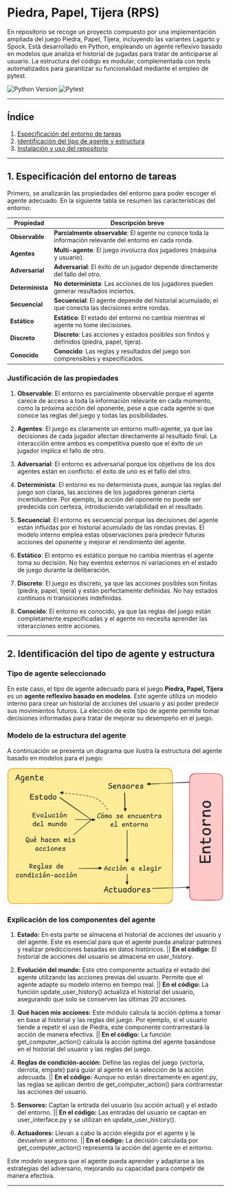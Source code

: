 # Piedra, Papel, Tijera (RPS)

En repositorio se recoge un proyecto compuesto por una implementación ampliada del juego Piedra, Papel, Tijera, incluyendo las variantes Lagarto y Spock. Está desarrollado en Python, empleando un agente reflexivo basado en modelos que analiza el historial de jugadas para tratar de anticiparse al usuario. La estructura del código es modular, complementada con tests automatizados para garantizar su funcionalidad mediante el empleo de pytest.

![Python Version](https://img.shields.io/badge/Python-3.12-blue)
![Pytest](https://img.shields.io/badge/tested%20with-pytest-yellow)

---

## Índice

1. [Especificación del entorno de tareas](#1-especificación-del-entorno-de-tareas)
2. [Identificación del tipo de agente y estructura](#2-identificación-del-tipo-de-agente-y-estructura)
3. [Instalación y uso del repositorio](#3-instalación-y-uso-del-repositorio)

---

## 1. Especificación del entorno de tareas

Primero, se analizarán las propiedades del entorno para poder escoger el agente adecuado. En la siguiente tabla se resumen las características del entorno:

| **Propiedad**         | **Descripción breve**                                                                                     |
|-----------------------|-----------------------------------------------------------------------------------------------------------|
| **Observable**        | **Parcialmente observable**: El agente no conoce toda la información relevante del entorno en cada ronda. |
| **Agentes**           | **Multi-agente**: El juego involucra dos jugadores (máquina y usuario).                                   |
| **Adversarial**       | **Adversarial**: El éxito de un jugador depende directamente del fallo del otro.                          |
| **Determinista**      | **No determinista**: Las acciones de los jugadores pueden generar resultados inciertos.                   |
| **Secuencial**        | **Secuencial**: El agente depende del historial acumulado; el que conecta las decisiones entre rondas.    |
| **Estático**          | **Estático**: El estado del entorno no cambia mientras el agente no tome decisiones.                      |
| **Discreto**          | **Discreto**: Las acciones y estados posibles son finitos y definidos (piedra, papel, tijera).            |
| **Conocido**          | **Conocido**: Las reglas y resultados del juego son comprensibles y especificados.                        |


### Justificación de las propiedades 

1. **Observable**: El entorno es parcialmente observable porque el agente carece de acceso a toda la información relevante en cada momento, como la próxima acción del oponente, pese a que cada agente si que conoce las reglas del juego y todas las posibilidades.

2. **Agentes**: El juego es claramente un entorno multi-agente, ya que las decisiones de cada jugador afectan directamente al resultado final. La interacción entre ambos es competitiva puesto que el éxito de un jugador implica el fallo de otro.

3. **Adversarial**: El entorno es adversarial porque los objetivos de los dos agentes están en conflicto: el éxito de uno es el fallo del otro.

4. **Determinista**: El entorno es no determinista pues, aunque las reglas del juego son claras, las acciones de los jugadores generan cierta incertidumbre. Por ejemplo, la acción del oponente no puede ser predecida con certeza, introduciendo variabilidad en el resultado.

5. **Secuencial**: El entorno es secuencial porque las decisiones del agente están influídas por el historial acumulado de las rondas previas. El modelo interno emplea estas observaciones para predecir futuras acciones del oponente y mejorar el rendimiento del agente.

6. **Estático**: El entorno es estático porque no cambia mientras el agente toma su decisión. No hay eventos externos ni variaciones en el estado de juego durante la deliberación.

7. **Discreto**: El juego es discreto, ya que las acciones posibles son finitas (piedra, papel, tijera) y están perfectamente definidas. No hay estados continuos ni transiciones indefinidas.

8. **Conocido**: El entorno es conocido, ya que las reglas del juego están completamente especificadas y el agente no necesita aprender las interacciones entre acciones.

---

## 2. Identificación del tipo de agente y estructura

### Tipo de agente seleccionado

En este caso, el tipo de agente adecuado para el juego **Piedra, Papel, Tijera** es un **agente reflexivo basado en modelos**. Este agente utiliza un modelo interno para crear un historial de acciones del usuario y así poder predecir sus movimientos futuros. La elección de este tipo de agente permite tomar decisiones informadas para tratar de mejorar su desempeño en el juego.


### Modelo de la estructura del agente

A continuación se presenta un diagrama que ilustra la estructura del agente basado en modelos para el juego:

![](./diagrama_agente.png)


### Explicación de los componentes del agente

1. **Estado:** En esta parte se almacena el historial de acciones del usuario y del agente. Este es esencial para que el agente pueda analizar patrones y realizar predicciones basadas en datos históricos. || **En el código:** El historial de acciones del usuario se almacena en user_history.

2. **Evolución del mundo:** Este otro componente actualiza el estado del agente utilizando las acciones previas del usuario. Permite que el agente adapte su modelo interno en tiempo real. || **En el código:** La función update_user_history() actualiza el historial del usuario, asegurando que solo se conserven las últimas 20 acciones.

3. **Qué hacen mis acciones:** Este módulo calcula la acción óptima a tomar en base al historial y las reglas del juego. Por ejemplo, si el usuario tiende a repetir el uso de Piedra, este componente contrarrestará la acción de manera efectiva. || **En el código:** La función get_computer_action() calcula la acción óptima del agente basándose en el historial del usuario y las reglas del juego.

4. **Reglas de condición-acción:** Define las reglas del juego (victoria, derrota, empate) para guiar al agente en la selección de la acción adecuada. || **En el código:** Aunque no están directamente en agent.py, las reglas se aplican dentro de get_computer_action() para contrarrestar las acciones del usuario.

5. **Sensores:** Captan la entrada del usuario (su acción actual) y el estado del entorno. || **En el código:** Las entradas del usuario se captan en user_interface.py y se utilizan en update_user_history().

6. **Actuadores:** Llevan a cabo la acción elegida por el agente y la devuelven al entorno. || **En el código:** La decisión calculada por get_computer_action() representa la acción del agente en el entorno.

Este modelo asegura que el agente pueda aprender y adaptarse a las estrategias del adversario, mejorando su capacidad para competir de manera efectiva.

---